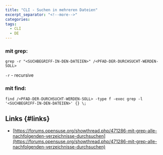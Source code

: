 ```yaml
---
title: "CLI - Suchen in mehreren Dateien"
excerpt_separator: "<!--more-->"
categories:
tags:
  - CLI
  - DE
---
```




### mit grep:

```
grep -r "<SUCHBEGRIFF-IN-DEN-DATEIEN>" /<PFAD-DER-DURCHSUCHT-WERDEN-SOLL>
```

`-r` - recursive

### mit find:

```
find /<PFAD-DER-DURCHSUCHT-WERDEN-SOLL> -type f -exec grep -l '<SUCHBEGRIFF-IN-DEN-DATEIEN>' {} \;
```

## Links {#links}

* [https://forums.opensuse.org/showthread.php/471286-mit-grep-alle-nachfolgenden-verzeichnisse-durchsuchen](https://forums.opensuse.org/showthread.php/471286-mit-grep-alle-nachfolgenden-verzeichnisse-durchsuchen)



